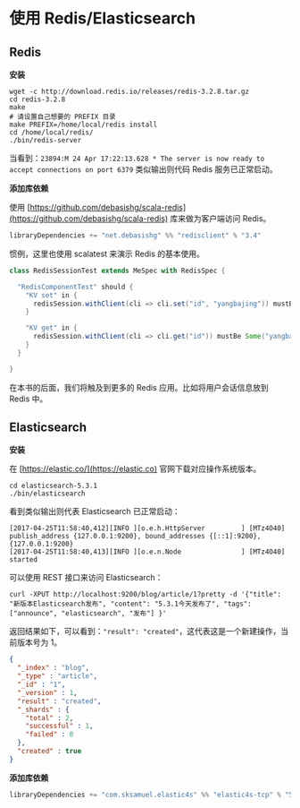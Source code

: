 # 使用 Redis/Elasticsearch

## Redis

**安装**

```
wget -c http://download.redis.io/releases/redis-3.2.8.tar.gz
cd redis-3.2.8
make
# 请设置自己想要的 PREFIX 目录
make PREFIX=/home/local/redis install
cd /home/local/redis/
./bin/redis-server
```

当看到：`23894:M 24 Apr 17:22:13.628 * The server is now ready to accept connections on port 6379` 类似输出则代码 Redis 
服务已正常启动。

**添加库依赖**

使用 [https://github.com/debasishg/scala-redis](https://github.com/debasishg/scala-redis) 库来做为客户端访问 Redis。

```scala
libraryDependencies += "net.debasishg" %% "redisclient" % "3.4"
```

惯例，这里也使用 scalatest 来演示 Redis 的基本使用。

```scala
class RedisSessionTest extends MeSpec with RedisSpec {

  "RedisComponentTest" should {
    "KV set" in {
      redisSession.withClient(cli => cli.set("id", "yangbajing")) mustBe true
    }

    "KV get" in {
      redisSession.withClient(cli => cli.get("id")) mustBe Some("yangbajing")
    }
  }

}
```

在本书的后面，我们将触及到更多的 Redis 应用。比如将用户会话信息放到 Redis 中。

## Elasticsearch

**安装**

在 [https://elastic.co/](https://elastic.co) 官网下载对应操作系统版本。

```
cd elasticsearch-5.3.1
./bin/elasticsearch
```

看到类似输出则代表 Elasticsearch 已正常启动：

```
[2017-04-25T11:58:40,412][INFO ][o.e.h.HttpServer         ] [MTz4O40] publish_address {127.0.0.1:9200}, bound_addresses {[::1]:9200}, {127.0.0.1:9200}
[2017-04-25T11:58:40,413][INFO ][o.e.n.Node               ] [MTz4O40] started
```

可以使用 REST 接口来访问 Elasticsearch：

```
curl -XPUT http://localhost:9200/blog/article/1?pretty -d '{"title": "新版本Elasticsearch发布", "content": "5.3.1今天发布了", "tags": ["announce", "elasticsearch", "发布"] }'
```

返回结果如下，可以看到：`"result": "created"`，这代表这是一个新建操作，当前版本号为 1。

```json
{
  "_index" : "blog",
  "_type" : "article",
  "_id" : "1",
  "_version" : 1,
  "result" : "created",
  "_shards" : {
    "total" : 2,
    "successful" : 1,
    "failed" : 0
  },
  "created" : true
}
```

**添加库依赖**

```scala
libraryDependencies += "com.sksamuel.elastic4s" %% "elastic4s-tcp" % "5.3.1"
```



